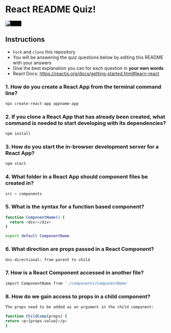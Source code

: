 # React README Quiz!

<div>
  <img alt="react" style="background-color: black" src="https://betabeers.com/static/uploads/blog/20170420_React_logo_wordmark.png" />
</div>

## Instructions

- `Fork` and `clone` this repository
- You will be answering the quiz questions below by editing this README with your answers
- Give the best explanation you can for each question in **your own words**
- React Docs: https://reactjs.org/docs/getting-started.html#learn-react

### 1. How do you create a React App from the terminal command line?

```sh
npx create-react-app appname-app
```

### 2. If you clone a React App that has already been created, what command is needed to start developing with its dependencies?

```sh
npm install
```

### 3. How do you start the in-browser development server for a React App?

```sh
npm start
```

### 4. What folder in a React App should component files be created in?

```sh
src > components
```

### 5. What is the syntax for a function based component?

```sh
function ComponentName() {
  return <div></div>
}

export default ComponentName
```

### 6. What direction are props passed in a React Component?

```sh
Uni-directional: from parent to child
```

### 7. How is a React Component accessed in another file?

```sh
import ComponentName from './components/ComponentName'
```

### 8. How do we gain access to props in a child component?

```sh
The props need to be added as an argument in the child component:

function ChildComp(props) {
return <p>{props.value}</p>
}
```
